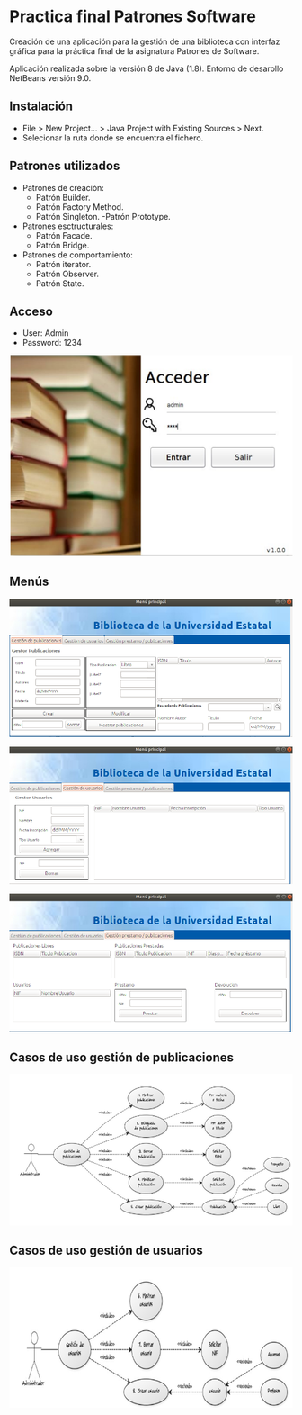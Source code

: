# Practica final Patrones Software
Creación de una aplicación para la gestión de una biblioteca con interfaz gráfica para la práctica final de la asignatura Patrones de Software.

Aplicación realizada sobre la versión 8 de Java (1.8).
Entorno de desarollo NetBeans versión 9.0.

## Instalación

- File > New Project... > Java Project with Existing Sources > Next. 
- Selecionar la ruta donde se encuentra el fichero.

## Patrones utilizados

- Patrones de creación:
  - Patrón Builder.
  - Patrón Factory Method.
  - Patrón Singleton.
  -Patrón Prototype.
- Patrones esctructurales:
  - Patrón Facade.
  - Patrón Bridge.
- Patrones de comportamiento:
  - Patrón iterator.
  - Patrón Observer.
  - Patrón State.

## Acceso
- User: Admin
- Password: 1234

![Login](https://github.com/KevinLiebergen/Practica-final-Patrones-Software/blob/master/images/acceso.png)

## Menús
![Pagina principal](https://github.com/KevinLiebergen/Practica-final-Patrones-Software/blob/master/images/gestion_publicaciones.png)

![Gestion usuarios](https://github.com/KevinLiebergen/Practica-final-Patrones-Software/blob/master/images/gestion_usuarios.png)

![Gestion prestamo](https://github.com/KevinLiebergen/Practica-final-Patrones-Software/blob/master/images/gestion_prestamo.png)

## Casos de uso gestión de publicaciones

![Caso de uso publicacion](https://github.com/KevinLiebergen/Practica-final-Patrones-Software/blob/master/images/casos_de_uso.png)

## Casos de uso gestión de usuarios

![Caso de uso](https://github.com/KevinLiebergen/Practica-final-Patrones-Software/blob/master/images/casos_de_uso_usuarios.png)
